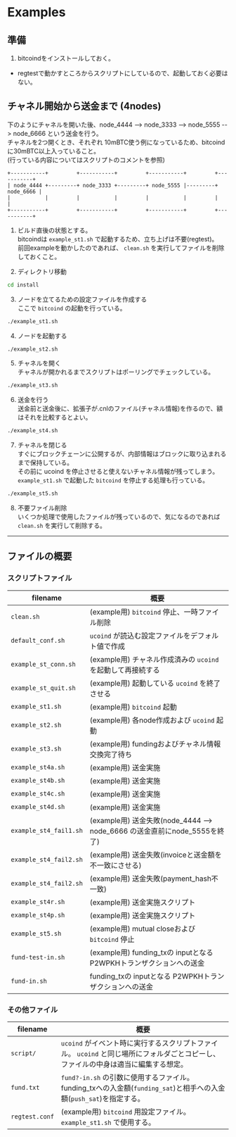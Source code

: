 # Examples

## 準備

1. bitcoindをインストールしておく。  
  * regtestで動かすところからスクリプトにしているので、起動しておく必要はない。

## チャネル開始から送金まで (4nodes)

下のようにチャネルを開いた後、node_4444 --> node_3333 --> node_5555 --> node_6666 という送金を行う。  
チャネルを2つ開くとき、それぞれ 10mBTC使う例になっているため、bitcoindに30mBTC以上入っていること。  
(行っている内容についてはスクリプトのコメントを参照)

```text
+-----------+         +-----------+         +-----------+         +-----------+
| node_4444 +---------+ node_3333 +---------+ node_5555 |---------+ node_6666 |
|           |         |           |         |           |         |           |
+-----------+         +-----------+         +-----------+         +-----------+
```

1. ビルド直後の状態とする。  
        bitcoindは `example_st1.sh` で起動するため、立ち上げは不要(regtest)。  
        前回exampleを動かしたのであれば、 `clean.sh` を実行してファイルを削除しておくこと。

2. ディレクトリ移動

```bash
cd install
```

3. ノードを立てるための設定ファイルを作成する  
        ここで `bitcoind` の起動を行っている。

```bash
./example_st1.sh
```

4. ノードを起動する

```bash
./example_st2.sh
```

5. チャネルを開く  
        チャネルが開かれるまでスクリプトはポーリングでチェックしている。

```bash
./example_st3.sh
```

6. 送金を行う  
        送金前と送金後に、拡張子が.cnlのファイル(チャネル情報)を作るので、額はそれを比較するとよい。

```bash
./example_st4.sh
```

7. チャネルを閉じる  
        すぐにブロックチェーンに公開するが、内部情報はブロックに取り込まれるまで保持している。  
        その前に ucoind を停止させると使えないチャネル情報が残ってしまう。  
        `example_st1.sh` で起動した `bitcoind` を停止する処理も行っている。

```bash
./example_st5.sh
```

8. 不要ファイル削除  
        いくつか処理で使用したファイルが残っているので、気になるのであれば `clean.sh` を実行して削除する。

----

## ファイルの概要

### スクリプトファイル

| filename | 概要 |
|----------|------|
| `clean.sh` | (example用) `bitcoind` 停止、一時ファイル削除 |
| `default_conf.sh` | `ucoind` が読込む設定ファイルをデフォルト値で作成 |
| `example_st_conn.sh` | (example用) チャネル作成済みの `ucoind` を起動して再接続する |
| `example_st_quit.sh` | (example用) 起動している `ucoind` を終了させる |
| `example_st1.sh` | (example用) `bitcoind` 起動 |
| `example_st2.sh` | (example用) 各node作成および `ucoind` 起動 |
| `example_st3.sh` | (example用) fundingおよびチャネル情報交換完了待ち |
| `example_st4a.sh` | (example用) 送金実施 |
| `example_st4b.sh` | (example用) 送金実施 |
| `example_st4c.sh` | (example用) 送金実施 |
| `example_st4d.sh` | (example用) 送金実施 |
| `example_st4_fail1.sh` | (example用) 送金失敗(node_4444 --> node_6666 の送金直前にnode_5555を終了) |
| `example_st4_fail2.sh` | (example用) 送金失敗(invoiceと送金額を不一致にさせる) |
| `example_st4_fail2.sh` | (example用) 送金失敗(payment_hash不一致) |
| `example_st4r.sh` | (example用) 送金実施スクリプト |
| `example_st4p.sh` | (example用) 送金実施スクリプト |
| `example_st5.sh` | (example用) mutual closeおよび `bitcoind` 停止 |
| `fund-test-in.sh` | (example用) funding_txの inputとなる P2WPKHトランザクションへの送金 |
| `fund-in.sh` | funding_txの inputとなる P2WPKHトランザクションへの送金 |

### その他ファイル

| filename | 概要 |
|----------|------|
| `script/` | `ucoind` がイベント時に実行するスクリプトファイル。 `ucoind` と同じ場所にフォルダごとコピーし、ファイルの中身は適当に編集する想定。 |
| `fund.txt` | `fund?-in.sh` の引数に使用するファイル。funding_txへの入金額(`funding_sat`)と相手への入金額(`push_sat`)を指定する。 |
| `regtest.conf` | (example用) `bitcoind` 用設定ファイル。 `example_st1.sh` で使用する。 |
